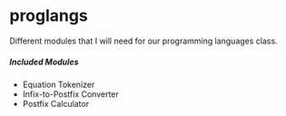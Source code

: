 proglangs
=========

Different modules that I will need for our programming languages class.

##### Included Modules

- Equation Tokenizer
- Infix-to-Postfix Converter
- Postfix Calculator